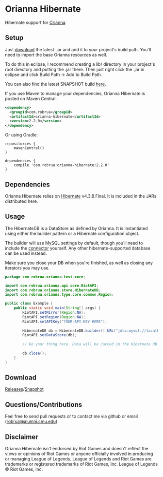 # Orianna Hibernate

Hibernate support for [Orianna](https://github.com/robrua/Orianna/).
 
## Setup

Just [download](https://github.com/robrua/orianna-hibernate/releases) the latest .jar and add it to your project's build path. You'll need to import the base Orianna resources as well.
 
To do this in eclipse, I recommend creating a lib/ directory in your project's root directory and putting the .jar there. Then just right click the .jar in eclipse and click Build Path -> Add to Build Path.

You can also find the latest SNAPSHOT build [here](http://robrua.com/orianna).

If you use Maven to manage your dependencies, Orianna Hibernate is posted on Maven Central:

```xml
<dependency>
  <groupId>com.robrua</groupId>
  <artifactId>orianna-hibernate</artifactId>
  <version>2.2.0</version>
</dependency>
```

Or using Gradle:

```
repositories {
    mavenCentral()
}

dependencies {
	compile 'com.robrua:orianna-hibernate:2.2.0'
}
```

## Dependencies

Orianna Hibernate relies on [Hibernate](http://hibernate.org/) v4.3.8.Final. It is included in the JARs distributed here.
 
## Usage

The HibernateDB is a DataStore as defined by Orianna. It is instantiated using either the builder pattern or a Hibernate configuration object.

The builder will use MySQL settings by default, though you'll need to include the [connector](http://mvnrepository.com/artifact/mysql/mysql-connector-java) yourself. Any other hibernate-supported database can be used instead.

Make sure you close your DB when you're finished, as well as closing any iterators you may use.

```java
package com.robrua.orianna.test.core;

import com.robrua.orianna.api.core.RiotAPI;
import com.robrua.orianna.store.HibernateDB;
import com.robrua.orianna.type.core.common.Region;

public class Example {
    public static void main(String[] args) {
        RiotAPI.setMirror(Region.NA);
        RiotAPI.setRegion(Region.NA);
        RiotAPI.setAPIKey("YOUR-API-KEY-HERE");
        
        HibernateDB db = HibernateDB.builder().URL("jdbc:mysql://localhost/orianna").username("MYSQLUSER").password("MYSQLPASSWORD").build();
        RiotAPI.setDataStore(db);
        
        // Do your thing here. Data will be cached in the Hibernate DB as it would with the standard in-memory cache.
        
        db.close();
    }
}
```

## Download
[Releases](https://github.com/robrua/orianna-hibernate/releases)/[Snapshot](http://robrua.com/orianna)

## Questions/Contributions
Feel free to send pull requests or to contact me via github or email (robrua@alumni.cmu.edu).

## Disclaimer
Orianna Hibernate isn't endorsed by Riot Games and doesn't reflect the views or opinions of Riot Games or anyone officially involved in producing or managing League of Legends. League of Legends and Riot Games are trademarks or registered trademarks of Riot Games, Inc. League of Legends © Riot Games, Inc.
